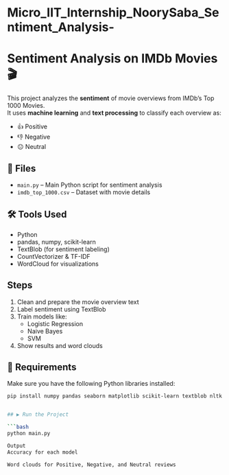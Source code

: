 # Micro_IIT_Internship_NoorySaba_Sentiment_Analysis-


# Sentiment Analysis on IMDb Movies 🎬

This project analyzes the **sentiment** of movie overviews from IMDb’s Top 1000 Movies.  
It uses **machine learning** and **text processing** to classify each overview as:

- 👍 Positive  
- 👎 Negative  
- 😐 Neutral  

## 📁 Files

- `main.py` – Main Python script for sentiment analysis  
- `imdb_top_1000.csv` – Dataset with movie details

## 🛠 Tools Used

- Python
- pandas, numpy, scikit-learn
- TextBlob (for sentiment labeling)
- CountVectorizer & TF-IDF
- WordCloud for visualizations

## Steps

1. Clean and prepare the movie overview text
2. Label sentiment using TextBlob
3. Train models like:
   - Logistic Regression
   - Naive Bayes
   - SVM
4. Show results and word clouds


## 📌 Requirements

Make sure you have the following Python libraries installed:

```bash
pip install numpy pandas seaborn matplotlib scikit-learn textblob nltk wordcloud beautifulsoup4


## ▶️ Run the Project

```bash
python main.py

Output
Accuracy for each model

Word clouds for Positive, Negative, and Neutral reviews

